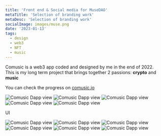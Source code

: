 ```yaml
---
title: 'Front end & Social media for MuseDAO' 
metaTitle: 'Selection of branding work'
metaDesc: 'Selection of branding work'
socialImage: images/muse.png
date: '2023-01-13'
tags:
  - design
  - web3
  - NFT
  - music
---
```


Comusic is a web3 app coded and designed by me in the end of 2022.  
This is my long term project that brings together 2 passions: **crypto** and **music**

You can check the progress on [comusic.io](http://www.comusic.io)

![Comusic Dapp view](/images/socialmedia/muse/Banner2.png)
![Comusic Dapp view](/images/ui/muse/mediumGame.png)
![Comusic Dapp view](/images/socialmedia/muse/computer.png)
![Comusic Dapp view](/images/socialmedia/muse/stickers.png)
![Comusic Dapp view](/images/socialmedia/muse/logos.png)

UI

![Comusic Dapp view](/images/ui/muse/computer1.png)
![Comusic Dapp view](/images/ui/muse/marketplace1.png)
![Comusic Dapp view](/images/ui/muse/computer2.png)
![Comusic Dapp view](/images/ui/muse/new1.png)
![Comusic Dapp view](/images/ui/muse/ipad.png)
![Comusic Dapp view](/images/ui/muse/mobile.png)